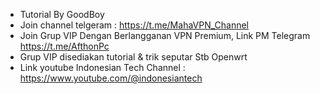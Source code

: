 - Tutorial By GoodBoy
- Join channel telgeram : https://t.me/MahaVPN_Channel
- Join Grup VIP Dengan Berlangganan VPN Premium, Link PM Telegram https://t.me/AfthonPc
- Grup VIP disediakan tutorial & trik seputar Stb Openwrt
- Link youtube Indonesian Tech Channel : https://www.youtube.com/@indonesiantech
